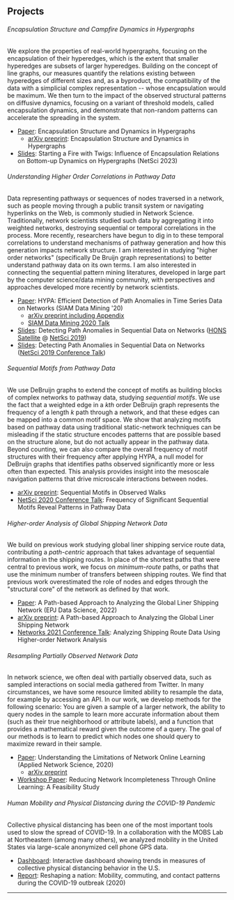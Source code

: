 
## <a name="projects"></a>  Projects

###### Encapsulation Structure and Campfire Dynamics in Hypergraphs
We explore the properties of real-world hypergraphs, focusing on the encapsulation of their hyperedges, which is the extent that smaller hyperedges are subsets of larger hyperedges. Building on the concept of line graphs, our measures quantify the relations existing between hyperedges of different sizes and, as a byproduct, the compatibility of the data with a simplicial complex representation -- whose encapsulation would be maximum. We then turn to the impact of the observed structural patterns on diffusive dynamics, focusing on a variant of threshold models, called encapsulation dynamics, and demonstrate that non-random patterns can accelerate the spreading in the system. 

* [Paper](https://iopscience.iop.org/article/10.1088/2632-072X/ad0b39): Encapsulation Structure and Dynamics in Hypergraphs
    * [arXiv preprint](https://arxiv.org/abs/2307.04613): Encapsulation Structure and Dynamics in Hypergraphs
* [Slides](img/9A_LaRock.pdf): Starting a Fire with Twigs: Influence of Encapsulation Relations on Bottom-up Dynamics on Hypergraphs (NetSci 2023)

###### Understanding Higher Order Correlations in Pathway Data
Data representing pathways or sequences of nodes traversed in a network, such as people moving through a public transit system or navigating hyperlinks on the Web, is commonly studied in Network Science. Traditionally, network scientists studied such data by aggregating it into weighted networks, destroying sequential or temporal correlations in the process. More recently, researchers have begun to dig in to these temporal correlations to understand mechanisms of pathway generation and how this generation impacts network structure. I am interested in studying "higher order networks" (specifically De Bruijn graph representations) to better understand pathway data on its own terms. I am also interested in connecting the sequential pattern mining literatures, developed in large part by the computer science/data mining community, with perspectives and approaches developed more recently by network scientists.

* [Paper](https://epubs.siam.org/doi/abs/10.1137/1.9781611976236.52): HYPA: Efficient Detection of Path Anomalies in Time Series Data on Networks (SIAM Data Mining '20)
	* [arXiv preprint including Appendix](https://arxiv.org/abs/1905.10580)
	* [SIAM Data Mining 2020 Talk](https://www.dropbox.com/s/3nmwqfua2tojn0e/LaRock_HYPA_SDM21.mp4?dl=0)
* [Slides](img/NetSci_HONS_2019.pdf): Detecting Path Anomalies in Sequential Data on Networks ([HONS Satellite](https://uzhdag.github.io/hons_web/) @ [NetSci 2019](http://netsci2019.net/))
* [Slides](img/NetSci_conf_2019.pdf): Detecting Path Anomalies in Sequential Data on Networks ([NetSci 2019 Conference Talk](http://netsci2019.net/))


###### Sequential Motifs from Pathway Data
We use DeBruijn graphs to extend the concept of motifs as building blocks of complex networks to pathway data, studying _sequential motifs_. We use the fact that a weighted edge in a _kth_ order DeBruijn graph represents the frequency of a length _k_ path through a network, and that these edges can be mapped into a common motif space. We show that analyzing motifs based on pathway data using traditional static-network techniques can be misleading if the static structure encodes patterns that are possible based on the structure alone, but do not actually appear in the pathway data. Beyond counting, we can also compare the overall frequency of motif structures with their frequency after applying HYPA, a null model for DeBruijn graphs that identifies paths observed significantly more or less often than expected. This analysis provides insight into the mesoscale navigation patterns that drive microscale interactions between nodes.

* [arXiv preprint](https://arxiv.org/abs/2112.05642): Sequential Motifs in Observed Walks
* [NetSci 2020 Conference Talk](https://www.dropbox.com/s/8bcx75d37l87shu/netsci_2020_larock_final.mov?dl=0): Frequency of Significant Sequential Motifs Reveal Patterns in Pathway Data 

###### Higher-order Analysis of Global Shipping Network Data
We build on previous work studying global liner shipping service route data, contributing a _path-centric_ approach that takes advantage of sequential information in the shipping routes. In place of the shortest paths that were central to previous work, we focus on _minimum-route_ paths, or paths that use the minimum number of transfers between shipping routes. We find that previous work overestimated the role of nodes and edges through the "structural core" of the network as defined by that work.

* [Paper](https://doi.org/10.1140/epjds/s13688-022-00331-z): A Path-based Approach to Analyzing the Global Liner Shipping Network (EPJ Data Science, 2022)
* [arXiv preprint](https://arxiv.org/abs/2110.11925): A Path-based Approach to Analyzing the Global Liner Shipping Network
* [Networks 2021 Conference Talk](https://www.dropbox.com/s/5saq5294gog9lkj/10217_LaRock.mp4?dl=0): Analyzing Shipping Route Data Using Higher-order Network Analysis

###### Resampling Partially Observed Network Data
In network science, we often deal with partially observed data, such as sampled interactions on social media gathered from Twitter. In many circumstances, we have some resource limited ability to resample the data, for example by accessing an API. In our work, we develop methods for the following scenario: You are given a sample of a larger network, the ability to query nodes in the sample to learn more accurate information about them (such as their true neighborhood or attribute labels), and a function that provides a mathematical reward given the outcome of a query. The goal of our methods is to learn to predict which nodes one should query to maximize reward in their sample.

* [Paper](https://appliednetsci.springeropen.com/articles/10.1007/s41109-020-00296-w): Understanding the Limitations of Network Online Learning (Applied Network Science, 2020)
	* [arXiv preprint](https://arxiv.org/abs/2001.07607)
* [Workshop Paper](http://www.mlgworkshop.org/2018/papers/MLG2018_paper_40.pdf): Reducing Network Incompleteness Through Online Learning: A Feasibility Study 


###### Human Mobility and Physical Distancing during the COVID-19 Pandemic
Collective physical distancing has been one of the most important tools used to slow the spread of COVID-19. In a collaboration with the MOBS Lab at Northeastern (among many others), we analyzed mobility in the United States via large-scale anonymized cell phone GPS data.

* [Dashboard](https://covid19.gleamproject.org/mobility): Interactive dashboard showing trends in measures of collective physical distancing behavior in the U.S.
* [Report](https://www.mobs-lab.org/uploads/6/7/8/7/6787877/covid19mobility_report2.pdf): Reshaping a nation: Mobility, commuting, and contact patterns during the COVID-19 outbreak (2020)

----


